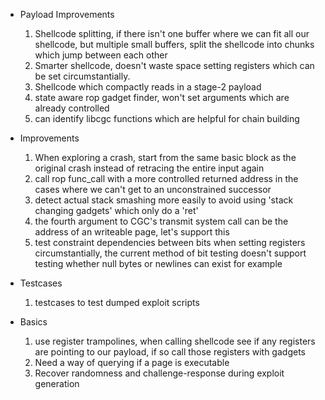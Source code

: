 * Payload Improvements
    1. Shellcode splitting, if there isn't one buffer where we can fit all our shellcode, but multiple small buffers, split the shellcode into chunks which jump between each other
    1. Smarter shellcode, doesn't waste space setting registers which can be set circumstantially.
    1. Shellcode which compactly reads in a stage-2 payload
    1. state aware rop gadget finder, won't set arguments which are already controlled
    1. can identify libcgc functions which are helpful for chain building

* Improvements
    1. When exploring a crash, start from the same basic block as the original crash instead of retracing the entire input again
    1. call rop func_call with a more controlled returned address in the cases where we can't get to
       an unconstrained successor
    1. detect actual stack smashing more easily to avoid using 'stack changing gadgets' which only do a 'ret'
    1. the fourth argument to CGC's transmit system call can be the address of an writeable page, let's support this
    1. test constraint dependencies between bits when setting registers circumstantially, the current method of bit testing
       doesn't support testing whether null bytes or newlines can exist for example

* Testcases
    1. testcases to test dumped exploit scripts

* Basics
    1. use register trampolines, when calling shellcode see if any registers are pointing to our payload, if so call those registers with gadgets
    1. Need a way of querying if a page is executable
    1. Recover randomness and challenge-response during exploit generation
